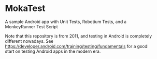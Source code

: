 # MokaTest
A sample Android app with Unit Tests, Robotium Tests, and a MonkeyRunner Test Script

Note that this repository is from 2011, and testing in Android is completely different nowadays. See https://developer.android.com/training/testing/fundamentals for a good start on testing Android apps in the modern era.
